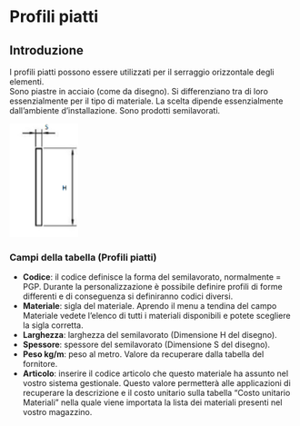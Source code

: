 # Profili piatti

## Introduzione
I profili piatti possono essere utilizzati per il serraggio orizzontale degli elementi.  
Sono piastre in acciaio (come da disegno).  Si differenziano tra di loro essenzialmente per il tipo di materiale. La scelta dipende essenzialmente dall’ambiente d’installazione. Sono prodotti semilavorati.



<img src="img/ProfiliPiatti.png" height="200px">

### Campi della tabella (Profili piatti)
- **Codice**: il codice definisce la forma del semilavorato, normalmente = PGP. Durante la personalizzazione è possibile definire profili di forme differenti e di conseguenza si definiranno codici diversi.
- **Materiale**: sigla del materiale. Aprendo il menu a tendina del campo Materiale vedete l’elenco di tutti i materiali disponibili e potete scegliere la sigla corretta.
- **Larghezza**: larghezza del semilavorato (Dimensione H del disegno).
- **Spessore**: spessore del semilavorato (Dimensione S del disegno).
- **Peso kg/m**: peso al metro. Valore da recuperare dalla tabella del fornitore.
- **Articolo**: inserire il codice articolo che questo materiale ha assunto nel vostro sistema gestionale. Questo valore permetterà alle applicazioni di recuperare la descrizione e il costo unitario sulla tabella “Costo unitario Materiali” nella quale viene importata la lista dei materiali presenti nel vostro magazzino.
